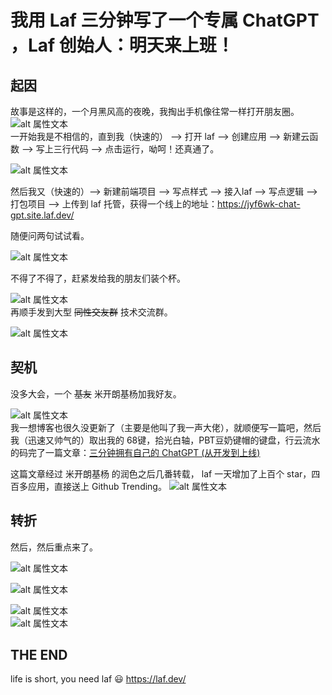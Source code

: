 # 我用 Laf 三分钟写了一个专属 ChatGPT ，Laf 创始人：明天来上班！
## 起因
故事是这样的，一个月黑风高的夜晚，我掏出手机像往常一样打开朋友圈。
![alt 属性文本](./image/1.png)   
一开始我是不相信的，直到我（快速的） --> 打开 laf --> 创建应用 --> 新建云函数 --> 写上三行代码 --> 点击运行，呦呵！还真通了。

![alt 属性文本](https://jsdelivr.icloudnative.io/gh/yangchuansheng/imghosting5@main/uPic/2023-03-11-18-49-44vRN2.png)   

然后我又（快速的）--> 新建前端项目 --> 写点样式 --> 接入laf --> 写点逻辑 --> 打包项目 --> 上传到 laf 托管，获得一个线上的地址：https://jyf6wk-chat-gpt.site.laf.dev/   

随便问两句试试看。

![alt 属性文本](./image/2.png)   

不得了不得了，赶紧发给我的朋友们装个杯。

![alt 属性文本](./image/3.png)   
再顺手发到大型 ~~同性交友群~~ 技术交流群。

![alt 属性文本](./image/4.png)   

## 契机

没多大会，一个 ~~基友~~ 米开朗基杨加我好友。

![alt 属性文本](./image/5.png)   
我一想博客也很久没更新了（主要是他叫了我一声大佬），就顺便写一篇吧，然后我（迅速又帅气的）取出我的 68键，拾光白轴，PBT豆奶键帽的键盘，行云流水的码完了一篇文章：[三分钟拥有自己的 ChatGPT (从开发到上线)](https://zuofeng59556.github.io/my-blog/pages/quickStart/chatGPT/)   

这篇文章经过 米开朗基杨 的润色之后几番转载， laf 一天增加了上百个 star，四百多应用，直接送上 Github Trending。
![alt 属性文本](./image/6.png)   

## 转折
然后，然后重点来了。

![alt 属性文本](./image/7.png)   

![alt 属性文本](./image/8.png)   

![alt 属性文本](./image/9.png)   
![alt 属性文本](./image/10.png)   

## THE END 
life is short, you need laf 😃   https://laf.dev/



